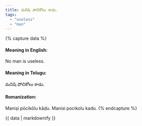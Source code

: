 ```yaml
---
title: మనిషి పోచికోలు కాడు.
tags:
  - "useless"
  - "man"
---
```


{% capture data %}
#### Meaning in English:
No man is useless.

#### Meaning in Telugu:
మనిషి పోచికోలు కాడు.

#### Romanization:
Maniṣi pōcikōlu kāḍu.
Manisi pocikolu kadu.
{% endcapture %}

{{ data | markdownify }}

